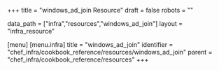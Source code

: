 +++
title = "windows_ad_join Resource"
draft = false
robots = ""

data_path = ["infra","resources","windows_ad_join"]
layout = "infra_resource"


[menu]
  [menu.infra]
    title = "windows_ad_join"
    identifier = "chef_infra/cookbook_reference/resources/windows_ad_join"
    parent = "chef_infra/cookbook_reference/resources"
+++

<!-- The contents of this page are automatically generated from the windows_ad_join.yaml file in the data directory. -->
<!-- To suggest a change, edit the https://github.com/chef/chef/blob/master/lib/chef/resource/windows_ad_join.rb file
      and submit a pull request to the https://github.com/chef/chef repository. -->
